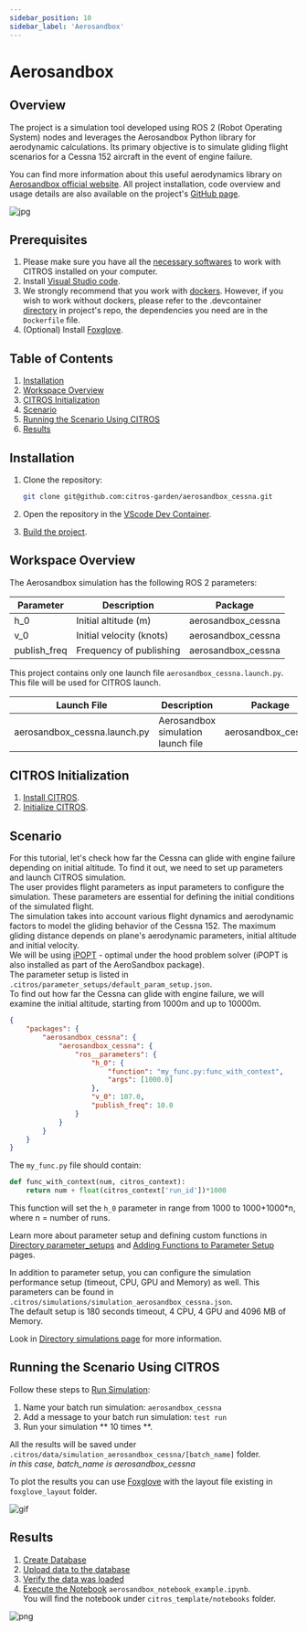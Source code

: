 ```yaml
---
sidebar_position: 10
sidebar_label: 'Aerosandbox'
---
```


# Aerosandbox

## Overview
The project is a simulation tool developed using ROS 2 (Robot Operating System) nodes and leverages the Aerosandbox Python library for aerodynamic calculations. Its primary objective is to simulate gliding flight scenarios for a Cessna 152 aircraft in the event of engine failure.

You can find more information about this useful aerodynamics library on [Aerosandbox official website](https://github.com/peterdsharpe/AeroSandbox). All project installation, code overview and usage details are also available on the project's [GitHub page](https://github.com/citros-garden/aerosandbox_cessna).

![jpg](img/cessna152.jpg "https://en.wikipedia.org/wiki/File:Cessna_152_PR-EJQ_(8476096843).jpg")

## Prerequisites

1. Please make sure you have all the [necessary softwares](../../docs/guides/getting_started#prerequisites-for-working-with-citros) to work with CITROS installed on your computer.
2. Install [Visual Studio code](https://code.visualstudio.com/download).
3. We strongly recommend that you work with [dockers](../../docs/guides/dockerfile_overview). However, if you wish to work without dockers, please refer to the .devcontainer [directory](https://github.com/citros-garden/aerosandbox_cessna/tree/main/.devcontainer) in project's repo, the dependencies you need are in the ```Dockerfile``` file.
4. (Optional) Install [Foxglove](https://docs.Foxglove.dev/docs/introduction).


## Table of Contents
1. [Installation](#installation)
2. [Workspace Overview](#workspace-overview)
3. [CITROS Initialization](#citros-initialization)
4. [Scenario](#scenario)
5. [Running the Scenario Using CITROS](#running-the-scenario-using-citros)
6. [Results](#results)

## Installation
1. Clone the repository:

    ```bash
    git clone git@github.com:citros-garden/aerosandbox_cessna.git
    ```
2. Open the repository in the [VScode Dev Container](../../docs/guides/citros_garden#run-project-in-vscode).
3. [Build the project](../../docs/guides/citros_garden#build-the-project).

## Workspace Overview

The Aerosandbox simulation has the following ROS 2 parameters:

|Parameter	|Description	|Package
|--|--|--
h_0	|Initial altitude (m)	|aerosandbox_cessna		
v_0	|Initial velocity (knots)	|aerosandbox_cessna	
publish_freq	|Frequency of publishing	|aerosandbox_cessna	

This project contains only one launch file ```aerosandbox_cessna.launch.py```. This file will be used for CITROS launch. 

|Launch File	|Description	|Package
|--|--|--
aerosandbox_cessna.launch.py	|Aerosandbox simulation launch file  |aerosandbox_cessna


## CITROS Initialization

1. [Install CITROS](../../docs/guides/getting_started#installation).
2. [Initialize CITROS](../../docs/guides/getting_started#initialization).

## Scenario
For this tutorial, let's check how far the Cessna can glide with engine failure depending on initial altitude. To find it out, we need to set up parameters and launch CITROS simulation. <br/>
The user provides flight parameters as input parameters to configure the simulation. These parameters are essential for defining the initial conditions of the simulated flight.<br/>
The simulation takes into account various flight dynamics and aerodynamic factors to model the gliding behavior of the Cessna 152. The maximum gliding distance depends on plane's aerodynamic parameters, initial altitude and initial velocity.<br/>
We will be using [iPOPT](https://en.wikipedia.org/wiki/IPOPT#:~:text=IPOPT%2C%20short%20for%20%22Interior%20Point,the%20EPL%20(formerly%20CPL).) - optimal under the hood problem solver (iPOPT is also installed as part of the AeroSandbox package).<br/>
The parameter setup is listed in ```.citros/parameter_setups/default_param_setup.json```. <br/>
To find out how far the Cessna can glide with engine failure, we will examine the initial altitude, starting from 1000m and up to 10000m.
```json
{
    "packages": {
        "aerosandbox_cessna": {
            "aerosandbox_cessna": {
                "ros__parameters": {
                    "h_0": {
                        "function": "my_func.py:func_with_context",
                        "args": [1000.0]
                    },
                    "v_0": 107.0,
                    "publish_freq": 10.0
                }
            }
        }
    }
}
```

The ```my_func.py``` file should contain:
```python
def func_with_context(num, citros_context):
    return num + float(citros_context['run_id'])*1000
```

This function will set the ```h_0``` parameter in range from 1000 to 1000+1000*n, where n = number of runs.

Learn more about parameter setup and defining custom functions in [Directory parameter_setups](../../docs/advanced_guides/citros_structure#directory-parameter_setups) and [Adding Functions to Parameter Setup](../../docs/guides/config_params) pages.

In addition to parameter setup, you can configure the simulation performance setup (timeout, CPU, GPU and Memory) as well.
This parameters can be found in ```.citros/simulations/simulation_aerosandbox_cessna.json```. <br/>
The default setup is 180 seconds timeout, 4 CPU, 4 GPU and 4096 MB of Memory.

Look in [Directory simulations page](../../docs/advanced_guides/citros_structure#directory-simulations) for more information.

## Running the Scenario Using CITROS

Follow these steps to [Run Simulation](../../docs/guides/getting_started#run-simulation):
1. Name your  batch run simulation: `aerosandbox_cessna`
2. Add a message to your batch run simulation: `test run`
3. Run your simulation ** 10 times **.

All the results will be saved under `.citros/data/simulation_aerosandbox_cessna/[batch_name]` folder. <br/>
*in this case, batch_name is aerosandbox_cessna*

To plot the results you can use [Foxglove](../../docs/guides/foxglove_visual) with the layout file existing in `foxglove_layout` folder.

![gif](img/gif0.gif "Foxglove example")



## Results

1. [Create Database](../../docs/guides/getting_started#create-db)
2. [Upload data to the database](../../docs/guides/getting_started#load-data-to-db)
3. [Verify the data was loaded](../../docs/guides/getting_started#verify-data-loaded)
4. [Execute the Notebook](../../docs/guides/getting_started#execute-notebook) `aerosandbox_notebook_example.ipynb`. <br/>
You will find the notebook under `citros_template/notebooks` folder.

![png](img/citros3.png "CITROS example")

